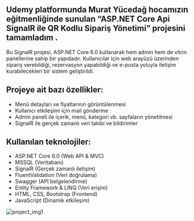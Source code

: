 ﻿## Udemy platformunda Murat Yücedağ hocamızın eğitmenliğinde sunulan “ASP.NET Core Api SignalR ile QR Kodlu Sipariş Yönetimi” projesini tamamladım .
Bu SignalR projesi, ASP.NET Core 6.0 kullanarak hem admin hem de vitrin panellerine sahip bir yapıdadır. Kullanıcılar için web arayüzü üzerinden sipariş verebildiği, rezervasyon yapabildiği ve e-posta yoluyla iletişim kurabilecekleri bir sistem geliştirildi. 

## Projeye ait bazı özellikler:

- Menü detayları ve fiyatlarının görüntülenmesi 
- Kullanıcı etkileşimi için mail gönderme 
- Admin paneli ile içerik, menü, kategori vb. sayfaların yönetilmesi
- SignalR ile gerçek zamanlı veri takibi ve bildirimler 

## Kullanılan teknolojiler:

- ASP.NET Core 6.0 (Web API & MVC) 
- MSSQL (Veritabanı) 
- SignalR (Gerçek zamanlı iletişim) 
- FluentValidation (Veri doğrulama) 
- Swagger (API belgelendirme) 
- Entity Framework & LINQ (Veri erişim) 
- HTML, CSS, Bootstrap (Frontend) 
- JavaScript (Dinamik etkileşim)


![project_img1](./Assets/signalr-1.jpg)
